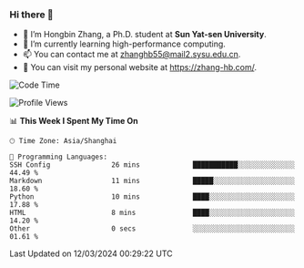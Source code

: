 ### Hi there 👋

- 🔭 I’m Hongbin Zhang, a Ph.D. student at **Sun Yat-sen University**.
- 🌱 I’m currently learning high-performance computing.
- 📫 You can contact me at zhanghb55@mail2.sysu.edu.cn.
- 👀 You can visit my personal website at https://zhang-hb.com/.

<!--START_SECTION:waka-->
![Code Time](http://img.shields.io/badge/Code%20Time-307%20hrs%203%20mins-blue)

![Profile Views](http://img.shields.io/badge/Profile%20Views-0-blue)

📊 **This Week I Spent My Time On** 

```text
🕑︎ Time Zone: Asia/Shanghai

💬 Programming Languages: 
SSH Config               26 mins             ███████████░░░░░░░░░░░░░░   44.49 % 
Markdown                 11 mins             █████░░░░░░░░░░░░░░░░░░░░   18.60 % 
Python                   10 mins             ████░░░░░░░░░░░░░░░░░░░░░   17.88 % 
HTML                     8 mins              ████░░░░░░░░░░░░░░░░░░░░░   14.20 % 
Other                    0 secs              ░░░░░░░░░░░░░░░░░░░░░░░░░   01.61 % 
```


 Last Updated on 12/03/2024 00:29:22 UTC
<!--END_SECTION:waka-->
